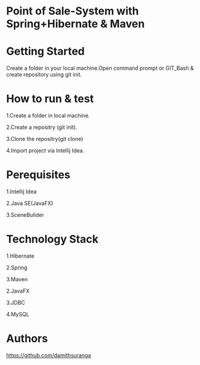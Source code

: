 Point of Sale-System with Spring+Hibernate & Maven
=====


Getting Started
====

Create a folder in your local machine.Open command prompt or GIT_Bash & create repository using git init.  

How to run & test 
========
 
1.Create a folder in local machine.

2.Create a repositry (git init).

3.Clone the repositry(git clone)


4.Import project via Intellij Idea.

Perequisites
=====

1.Intellij Idea

2.Java SE(JavaFX)

3.SceneBulider

Technology Stack
==============

1.Hibernate

2.Spring

3.Maven

2.JavaFX

3.JDBC

4.MySQL

Authors
=============

https://github.com/damithsuranga
